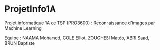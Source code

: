 # ProjetInfo1A
Projet informatique 1A de TSP (PRO3600) : Reconnaissance d'images par Machine Learning

Equipe : NAAMA Mohamed, COLE Elliot, ZOUGHEBI Matéo, ABRI Saad, BRUN Baptiste

